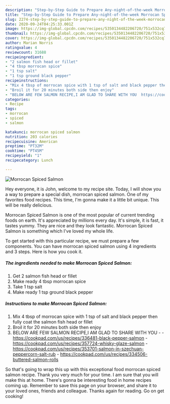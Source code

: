 ```yaml
---
description: "Step-by-Step Guide to Prepare Any-night-of-the-week Morrocan Spiced Salmon"
title: "Step-by-Step Guide to Prepare Any-night-of-the-week Morrocan Spiced Salmon"
slug: 2274-step-by-step-guide-to-prepare-any-night-of-the-week-morrocan-spiced-salmon
date: 2020-09-24T04:25:33.001Z
image: https://img-global.cpcdn.com/recipes/5350134482206720/751x532cq70/morrocan-spiced-salmon-recipe-main-photo.jpg
thumbnail: https://img-global.cpcdn.com/recipes/5350134482206720/751x532cq70/morrocan-spiced-salmon-recipe-main-photo.jpg
cover: https://img-global.cpcdn.com/recipes/5350134482206720/751x532cq70/morrocan-spiced-salmon-recipe-main-photo.jpg
author: Marian Norris
ratingvalue: 4
reviewcount: 31688
recipeingredient:
- "2 salmon fish head or fillet"
- "4 tbsp morrocan spice"
- "1 tsp salt"
- "1 tsp ground black pepper"
recipeinstructions:
- "Mix 4 tbsp of morrocan spice with 1 tsp of salt and black pepper then fully coat the salmon fish head or fillet"
- "Broil it for 20 minutes both side then enjoy"
- "BELOW ARE FEW SALMON RECIPE,I AM GLAD TO SHARE WITH YOU  https://cookpad.com/us/recipes/336481-black-pepper-salmon https://cookpad.com/us/recipes/357724-whisky-glaze-salmon https://cookpad.com/us/recipes/353701-salmon-in-szechuan-peppercorn-salt-rub https://cookpad.com/us/recipes/334506-buttered-salmon-rolls"
categories:
- Recipe
tags:
- morrocan
- spiced
- salmon

katakunci: morrocan spiced salmon 
nutrition: 203 calories
recipecuisine: American
preptime: "PT32M"
cooktime: "PT45M"
recipeyield: "1"
recipecategory: Lunch

---
```



![Morrocan Spiced Salmon](https://img-global.cpcdn.com/recipes/5350134482206720/751x532cq70/morrocan-spiced-salmon-recipe-main-photo.jpg)

Hey everyone, it is John, welcome to my recipe site. Today, I will show you a way to prepare a special dish, morrocan spiced salmon. One of my favorites food recipes. This time, I'm gonna make it a little bit unique. This will be really delicious.

Morrocan Spiced Salmon is one of the most popular of current trending foods on earth. It's appreciated by millions every day. It's simple, it is fast, it tastes yummy. They are nice and they look fantastic. Morrocan Spiced Salmon is something which I've loved my whole life.




To get started with this particular recipe, we must prepare a few components. You can have morrocan spiced salmon using 4 ingredients and 3 steps. Here is how you cook it.

<!--inarticleads1-->

##### The ingredients needed to make Morrocan Spiced Salmon:

1. Get 2 salmon fish head or fillet
1. Make ready 4 tbsp morrocan spice
1. Take 1 tsp salt
1. Make ready 1 tsp ground black pepper




<!--inarticleads2-->

##### Instructions to make Morrocan Spiced Salmon:

1. Mix 4 tbsp of morrocan spice with 1 tsp of salt and black pepper then fully coat the salmon fish head or fillet
1. Broil it for 20 minutes both side then enjoy
1. BELOW ARE FEW SALMON RECIPE,I AM GLAD TO SHARE WITH YOU -  - https://cookpad.com/us/recipes/336481-black-pepper-salmon - https://cookpad.com/us/recipes/357724-whisky-glaze-salmon - https://cookpad.com/us/recipes/353701-salmon-in-szechuan-peppercorn-salt-rub - https://cookpad.com/us/recipes/334506-buttered-salmon-rolls




So that's going to wrap this up with this exceptional food morrocan spiced salmon recipe. Thank you very much for your time. I am sure that you will make this at home. There's gonna be interesting food in home recipes coming up. Remember to save this page on your browser, and share it to your loved ones, friends and colleague. Thanks again for reading. Go on get cooking!
